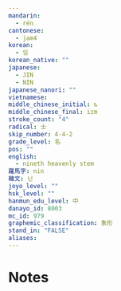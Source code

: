 ```yaml
---
mandarin:
  - rén
cantonese:
  - jam4
korean:
  - 임
korean_native: ""
japanese:
  - JIN
  - NIN
japanese_nanori: ""
vietnamese:
middle_chinese_initial: ȵ
middle_chinese_final: iɪm
stroke_count: "4"
radical: 士
skip_number: 4-4-2
grade_level: 名
pos: ""
english:
  - nineth heavenly stem
羅馬字: nin
韓文: 닌
joyo_level: ""
hsk_level: ""
hanmun_edu_level: 中
danayo_id: 8003
mc_id: 979
graphemic_classification: 象形
stand_in: "FALSE"
aliases:
---
```


# Notes
